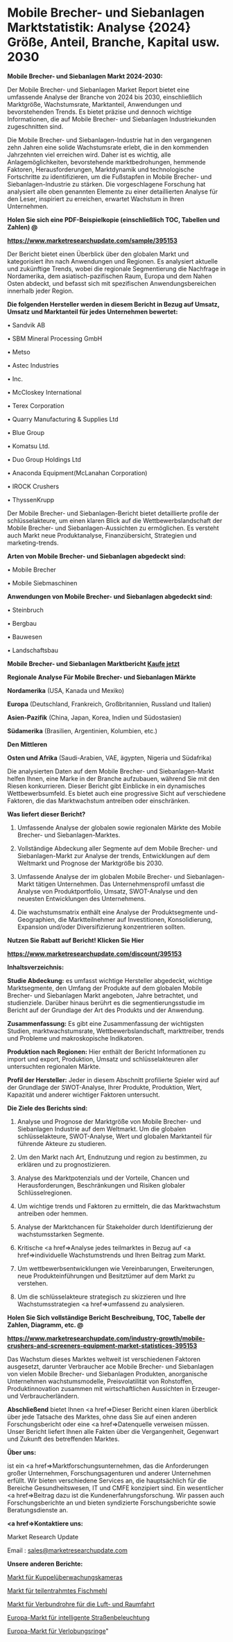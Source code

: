 # Mobile Brecher- und Siebanlagen Marktstatistik: Analyse {2024} Größe, Anteil, Branche, Kapital usw. 2030

<strong>Mobile Brecher- und Siebanlagen Markt 2024-2030:</strong>

Der Mobile Brecher- und Siebanlagen Market Report bietet eine umfassende Analyse der Branche von 2024 bis 2030, einschließlich Marktgröße, Wachstumsrate, Marktanteil, Anwendungen und bevorstehenden Trends. Es bietet präzise und dennoch wichtige Informationen, die auf Mobile Brecher- und Siebanlagen Industriekunden zugeschnitten sind.

Die Mobile Brecher- und Siebanlagen-Industrie hat in den vergangenen zehn Jahren eine solide Wachstumsrate erlebt, die in den kommenden Jahrzehnten viel erreichen wird. Daher ist es wichtig, alle Anlagemöglichkeiten, bevorstehende marktbedrohungen, hemmende Faktoren, Herausforderungen, Marktdynamik und technologische Fortschritte zu identifizieren, um die Fußstapfen in Mobile Brecher- und Siebanlagen-Industrie zu stärken. Die vorgeschlagene Forschung hat analysiert alle oben genannten Elemente zu einer detaillierten Analyse für den Leser, inspiriert zu erreichen, erwartet Wachstum in Ihren Unternehmen.



<strong>Holen Sie sich eine PDF-Beispielkopie (einschließlich TOC, Tabellen und Zahlen) @
</strong>

<strong><a href=https://www.marketresearchupdate.com/sample/395153>

<strong>https://www.marketresearchupdate.com/sample/395153</u></font></a></strong></strong>

Der Bericht bietet einen Überblick über den globalen Markt und kategorisiert ihn nach Anwendungen und Regionen. Es analysiert aktuelle und zukünftige Trends, wobei die regionale Segmentierung die Nachfrage in Nordamerika, dem asiatisch-pazifischen Raum, Europa und dem Nahen Osten abdeckt, und befasst sich mit spezifischen Anwendungsbereichen innerhalb jeder Region.



<strong>Die folgenden Hersteller werden in diesem Bericht in Bezug auf Umsatz, Umsatz und Marktanteil für jedes Unternehmen bewertet:</strong>

• Sandvik AB

• SBM Mineral Processing GmbH

• Metso

• Astec Industries

• Inc.

• McCloskey International

• Terex Corporation

• Quarry Manufacturing & Supplies Ltd

• Blue Group

• Komatsu Ltd.

• Duo Group Holdings Ltd

• Anaconda Equipment(McLanahan Corporation)

• IROCK Crushers

• ThyssenKrupp

Der Mobile Brecher- und Siebanlagen-Bericht bietet detaillierte profile der schlüsselakteure, um einen klaren Blick auf die Wettbewerbslandschaft der Mobile Brecher- und Siebanlagen-Aussichten zu ermöglichen. Es versteht auch Markt neue Produktanalyse, Finanzübersicht, Strategien und marketing-trends.



<strong>Arten von Mobile Brecher- und Siebanlagen abgedeckt sind:</strong>

• Mobile Brecher

• Mobile Siebmaschinen



<strong>Anwendungen von Mobile Brecher- und Siebanlagen abgedeckt sind:</strong>

• Steinbruch

• Bergbau

• Bauwesen

• Landschaftsbau



<strong>Mobile Brecher- und Siebanlagen Marktbericht <a href=https://www.marketresearchupdate.com/buynow/395153>Kaufe jetzt</a></strong>



<strong>Regionale Analyse Für Mobile Brecher- und Siebanlagen Märkte</strong>



<strong>Nordamerika</strong> (USA, Kanada und Mexiko)



<strong>Europa</strong> (Deutschland, Frankreich, Großbritannien, Russland und Italien)



<strong>Asien-Pazifik</strong> (China, Japan, Korea, Indien und Südostasien)



<strong>Südamerika</strong> (Brasilien, Argentinien, Kolumbien, etc.)



<strong>Den Mittleren</strong> 

<strong>Osten und Afrika</strong> (Saudi-Arabien, VAE, ägypten, Nigeria und Südafrika)

Die analysierten Daten auf dem Mobile Brecher- und Siebanlagen-Markt helfen Ihnen, eine Marke in der Branche aufzubauen, während Sie mit den Riesen konkurrieren. Dieser Bericht gibt Einblicke in ein dynamisches Wettbewerbsumfeld. Es bietet auch eine progressive Sicht auf verschiedene Faktoren, die das Marktwachstum antreiben oder einschränken.



<strong>Was liefert dieser Bericht?</strong>

1. Umfassende Analyse der globalen sowie regionalen Märkte des Mobile Brecher- und Siebanlagen-Marktes.

2. Vollständige Abdeckung aller Segmente auf dem Mobile Brecher- und Siebanlagen-Markt zur Analyse der trends, Entwicklungen auf dem Weltmarkt und Prognose der Marktgröße bis 2030.

3. Umfassende Analyse der im globalen Mobile Brecher- und Siebanlagen-Markt tätigen Unternehmen. Das Unternehmensprofil umfasst die Analyse von Produktportfolio, Umsatz, SWOT-Analyse und den neuesten Entwicklungen des Unternehmens.

4. Die wachstumsmatrix enthält eine Analyse der Produktsegmente und-Geographien, die Marktteilnehmer auf Investitionen, Konsolidierung, Expansion und/oder Diversifizierung konzentrieren sollten.



<strong>Nutzen Sie Rabatt auf Bericht! Klicken Sie Hier
</strong>

<strong><a href=https://www.marketresearchupdate.com/discount/395153>https://www.marketresearchupdate.com/discount/395153</b></u></font></strong></a>



<strong>Inhaltsverzeichnis:</strong>



<strong>Studie Abdeckung:</strong> es umfasst wichtige Hersteller abgedeckt, wichtige Marktsegmente, den Umfang der Produkte auf dem globalen Mobile Brecher- und Siebanlagen Markt angeboten, Jahre betrachtet, und studienziele. Darüber hinaus berührt es die segmentierungsstudie im Bericht auf der Grundlage der Art des Produkts und der Anwendung.



<strong>Zusammenfassung:</strong> Es gibt eine Zusammenfassung der wichtigsten Studien, marktwachstumsrate, Wettbewerbslandschaft, markttreiber, trends und Probleme und makroskopische Indikatoren.



<strong>Produktion nach Regionen:</strong> Hier enthält der Bericht Informationen zu import und export, Produktion, Umsatz und schlüsselakteuren aller untersuchten regionalen Märkte.



<strong>Profil der Hersteller:</strong> Jeder in diesem Abschnitt profilierte Spieler wird auf der Grundlage der SWOT-Analyse, Ihrer Produkte, Produktion, Wert, Kapazität und anderer wichtiger Faktoren untersucht.



<strong>Die Ziele des Berichts sind:</strong>

1) Analyse und Prognose der Marktgröße von Mobile Brecher- und Siebanlagen Industrie auf dem Weltmarkt.
Um die globalen schlüsselakteure, SWOT-Analyse, Wert und globalen Marktanteil für führende Akteure zu studieren.

2) Um den Markt nach Art, Endnutzung und region zu bestimmen, zu erklären und zu prognostizieren.

3) Analyse des Marktpotenzials und der Vorteile, Chancen und Herausforderungen, Beschränkungen und Risiken globaler Schlüsselregionen.

4) Um wichtige trends und Faktoren zu ermitteln, die das Marktwachstum antreiben oder hemmen.

5) Analyse der Marktchancen für Stakeholder durch Identifizierung der wachstumsstarken Segmente.

6) Kritische <a href=>Analyse</a> jedes teilmarktes in Bezug auf <a href=>individuelle</a> Wachstumstrends und Ihren Beitrag zum Markt.

7) Um wettbewerbsentwicklungen wie Vereinbarungen, Erweiterungen, neue Produkteinführungen und Besitztümer auf dem Markt zu verstehen.

8) Um die schlüsselakteure strategisch zu skizzieren und Ihre Wachstumsstrategien <a href=>umfassend</a> zu analysieren.



<strong>Holen Sie Sich vollständige Bericht Beschreibung, TOC, Tabelle der Zahlen, Diagramm, etc. @ </strong>

<strong><a href=https://www.marketresearchupdate.com/industry-growth/mobile-crushers-and-screeners-equipment-market-statistices-395153>https://www.marketresearchupdate.com/industry-growth/mobile-crushers-and-screeners-equipment-market-statistices-395153</a></font></strong>

Das Wachstum dieses Marktes weltweit ist verschiedenen Faktoren ausgesetzt, darunter Verbraucher ace Mobile Brecher- und Siebanlagen von vielen Mobile Brecher- und Siebanlagen Produkten, anorganische Unternehmen wachstumsmodelle, Preisvolatilität von Rohstoffen, Produktinnovation zusammen mit wirtschaftlichen Aussichten in Erzeuger-und Verbraucherländern.



<strong>Abschließend</strong> bietet Ihnen <a href=>Dieser</a> Bericht einen klaren überblick über jede Tatsache des Marktes, ohne dass Sie auf einen anderen Forschungsbericht oder eine <a href=>Datenquelle</a> verweisen müssen. Unser Bericht liefert Ihnen alle Fakten über die Vergangenheit, Gegenwart und Zukunft des betreffenden Marktes.



<strong>Über uns:</strong>

 ist ein <a href=>Marktfors</a>chungsunternehmen, das die Anforderungen großer Unternehmen, Forschungsagenturen und anderer Unternehmen erfüllt. Wir bieten verschiedene Services an, die hauptsächlich für die Bereiche Gesundheitswesen, IT und CMFE konzipiert sind. Ein wesentlicher <a href=>Beitrag</a> dazu ist die Kundenerfahrungsforschung. Wir passen auch Forschungsberichte an und bieten syndizierte Forschungsberichte sowie Beratungsdienste an.



<strong><a href=>Kontaktiere uns:</a></strong>

Market Research Update

Email : sales@marketresearchupdate.com



<strong>Unsere anderen Berichte:</strong>

<a href=https://www.linkedin.com/pulse/dome-surveillance-camera-market-expected-witness-high>Markt für Kuppelüberwachungskameras</a>

<a href=https://www.linkedin.com/pulse/semi-skimmed-fish-meal-market-size-historical-growth-analysis>Markt für teilentrahmtes Fischmehl</a>

<a href=https://www.linkedin.com/pulse/aerospace-composite-ducting-market>Markt für Verbundrohre für die Luft- und Raumfahrt</a>

<a href=https://www.linkedin.com/pulse/europe-smart-street-lighting-market-2023-2030-growth>Europa-Markt für intelligente Straßenbeleuchtung</a>

<a href=https://www.linkedin.com/pulse/europe-engagement-rings-market-2023-thriving>Europa-Markt für Verlobungsringe</a>"
